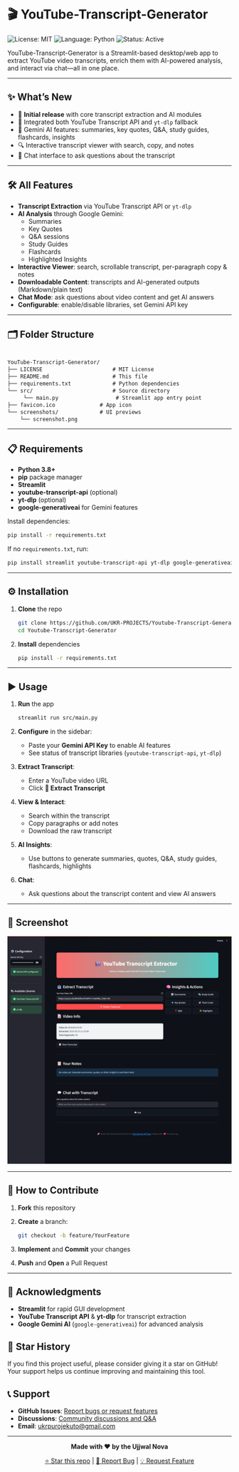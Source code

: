 # 🎬 YouTube-Transcript-Generator

![License: MIT](https://img.shields.io/badge/License-MIT-green) ![Language: Python](https://img.shields.io/badge/Language-Python-blue) ![Status: Active](https://img.shields.io/badge/Status-Active-brightgreen)

YouTube-Transcript-Generator is a Streamlit-based desktop/web app to extract YouTube video transcripts, enrich them with AI-powered analysis, and interact via chat—all in one place.

---

## ✨ What’s New

- 🎉 **Initial release** with core transcript extraction and AI modules  
- 🚀 Integrated both YouTube Transcript API and `yt-dlp` fallback  
- 🤖 Gemini AI features: summaries, key quotes, Q&A, study guides, flashcards, insights  
- 🔍 Interactive transcript viewer with search, copy, and notes  
- 💬 Chat interface to ask questions about the transcript  

---

## 🛠️ All Features

- **Transcript Extraction** via YouTube Transcript API or `yt-dlp`  
- **AI Analysis** through Google Gemini:  
  - Summaries  
  - Key Quotes  
  - Q&A sessions  
  - Study Guides  
  - Flashcards  
  - Highlighted Insights  
- **Interactive Viewer**: search, scrollable transcript, per-paragraph copy & notes  
- **Downloadable Content**: transcripts and AI-generated outputs (Markdown/plain text)  
- **Chat Mode**: ask questions about video content and get AI answers  
- **Configurable**: enable/disable libraries, set Gemini API key  

---

## 🗂️ Folder Structure

```

YouTube-Transcript-Generator/
├── LICENSE                      # MIT License
├── README.md                    # This file
├── requirements.txt             # Python dependencies
└── src/                         # Source directory
     └── main.py                  # Streamlit app entry point
├── favicon.ico              # App icon
└── screenshots/             # UI previews
    └── screenshot.png

````

---

## 📋 Requirements

- **Python 3.8+**  
- **pip** package manager  
- **Streamlit**  
- **youtube-transcript-api** (optional)  
- **yt-dlp** (optional)  
- **google-generativeai** for Gemini features  

Install dependencies:

```bash
pip install -r requirements.txt
````

If no `requirements.txt`, run:

```bash
pip install streamlit youtube-transcript-api yt-dlp google-generativeai
```

---

## ⚙️ Installation

1. **Clone** the repo

   ```bash
   git clone https://github.com/UKR-PROJECTS/Youtube-Transcript-Generator.git
   cd Youtube-Transcript-Generator
   ```
2. **Install** dependencies

   ```bash
   pip install -r requirements.txt
   ```

---

## ▶️ Usage

1. **Run** the app

   ```bash
   streamlit run src/main.py
   ```
2. **Configure** in the sidebar:

   * Paste your **Gemini API Key** to enable AI features
   * See status of transcript libraries (`youtube-transcript-api`, `yt-dlp`)
3. **Extract Transcript**:

   * Enter a YouTube video URL
   * Click **🚀 Extract Transcript**
4. **View & Interact**:

   * Search within the transcript
   * Copy paragraphs or add notes
   * Download the raw transcript
5. **AI Insights**:

   * Use buttons to generate summaries, quotes, Q\&A, study guides, flashcards, highlights
6. **Chat**:

   * Ask questions about the transcript content and view AI answers

---

## 📸 Screenshot

![Interface](screenshots/screenshot.png)

---

## 🤝 How to Contribute

1. **Fork** this repository
2. **Create** a branch:

   ```bash
   git checkout -b feature/YourFeature
   ```
3. **Implement** and **Commit** your changes
4. **Push** and **Open** a Pull Request

---

## 🙏 Acknowledgments

* **Streamlit** for rapid GUI development
* **YouTube Transcript API** & **yt-dlp** for transcript extraction
* **Google Gemini AI** (`google-generativeai`) for advanced analysis

## 🌟 Star History

If you find this project useful, please consider giving it a star on GitHub! Your support helps us continue improving and maintaining this tool.

## 📞 Support

- **GitHub Issues**: [Report bugs or request features](https://github.com/UKR-PROJECTS/Youtube-Transcript-Generator/issues)
- **Discussions**: [Community discussions and Q&A](https://github.com/UKR-PROJECTS/Youtube-Transcript-Generator/discussions)
- **Email**: ukrpurojekuto@gmail.com

---

<div align="center">

**Made with ❤️ by the Ujjwal Nova**

[⭐ Star this repo](https://github.com/UKR-PROJECTS/Youtube-Transcript-Generator) | [🐛 Report Bug](https://github.com/UKR-PROJECTS/Youtube-Transcript-Generator/issues) | [💡 Request Feature](https://github.com/UKR-PROJECTS/Youtube-Transcript-Generator/issues)

</div>
